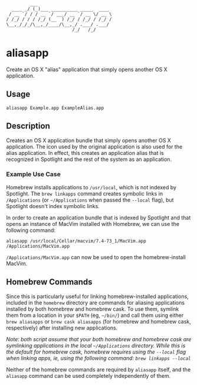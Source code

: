              ___
      ____ _/ (_)___ __________ _____  ____
     / __ `/ / / __ `/ ___/ __ `/ __ \/ __ \
    / /_/ / / / /_/ (__  ) /_/ / /_/ / /_/ /
    \__,_/_/_/\__,_/____/\__,_/ .___/ .___/
                             /_/   /_/


# aliasapp

Create an OS X "alias" application that simply opens another OS X application.

## Usage

    aliasapp Example.app ExampleAlias.app

## Description

Creates an OS X application bundle that simply opens another OS X
application. The icon used by the original application is also used for
the alias application. In effect, this creates an application alias that
is recognized in Spotlight and the rest of the system as an application.

### Example Use Case

Homebrew installs applications to `/usr/local`, which is not indexed by
Spotlight. The `brew linkapps` command creates symbolic links in
`/Applications` (or `~/Applications` when passed the `--local` flag),
but Spotlight doesn't index symbolic links.

In order to create an application bundle that is indexed by Spotlight
and that opens an instance of MacVim installed with Homebrew, we can use
the following command:

    aliasapp /usr/local/Cellar/macvim/7.4-73_1/MacVim.app /Applications/MacVim.app

`/Applications/MacVim.app` can now be used to open the homebrew-install MacVim.

## Homebrew Commands

Since this is particularly useful for linking homebrew-installed
applications, included in the `homebrew` directory are commands for
aliasing applications installed by both homebrew and homebrew cask. To
use them, symlink them from a location in your `$PATH` (eg, `~/bin/`)
and call them using either `brew aliasapps` or `brew cask aliasapps`
(for homebrew and homebrew cask, respectively) after installing new applications.

*Note: both script assume that your both homebrew and homebrew cask are
symlinking applications in the local `~/Applications` directory. While
this is the default for homebrew cask, homebrew requires using the `--local`
flag when linking apps, ie, using the following command: `brew linkapps --local`*

Neither of the homebrew commands are required by `aliasapp` itself, and
the `aliasapp` command can be used completely independently of them.
